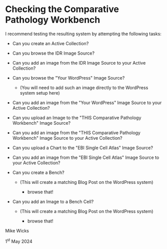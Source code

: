 # Checking the Comparative Pathology Workbench #

I recommend testing the resulting system by attempting the following tasks:

-   Can you create an Active Collection?

-   Can you browse the IDR Image Source?

-   Can you add an image from the IDR Image Source to your Active Collection?

-   Can you browse the "Your WordPress" Image Source?

    -   (You will need to add such an image directly to the WordPress system setup here)

-   Can you add an image from the "Your WordPress" Image Source to your Active Collection?

-   Can you upload an Image to the "THIS Comparative Pathology Workbench" Image Source?

-   Can you add an image from the "THIS Comparative Pathology Workbench" Image Source to your Active Collection?

-   Can you upload a Chart to the "EBI Single Cell Atlas" Image Source?

-   Can you add an image from the "EBI Single Cell Atlas" Image Source to your Active Collection?

-   Can you create a Bench?

    -   (This will create a matching Blog Post on the WordPress system)
    
        - browse that!

-   Can you add an Image to a Bench Cell?

    -   (This will create a matching Blog Post on the WordPress system)
    
    	- browse that!

Mike Wicks

1<sup>st</sup> May 2024

